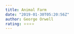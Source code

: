 ```yaml
---
title: Animal Farm
date: "2019-01-30T05:20:56Z"
author: George Orwell
rating: ⭐⭐⭐⭐
---
```


<style>

</style>

